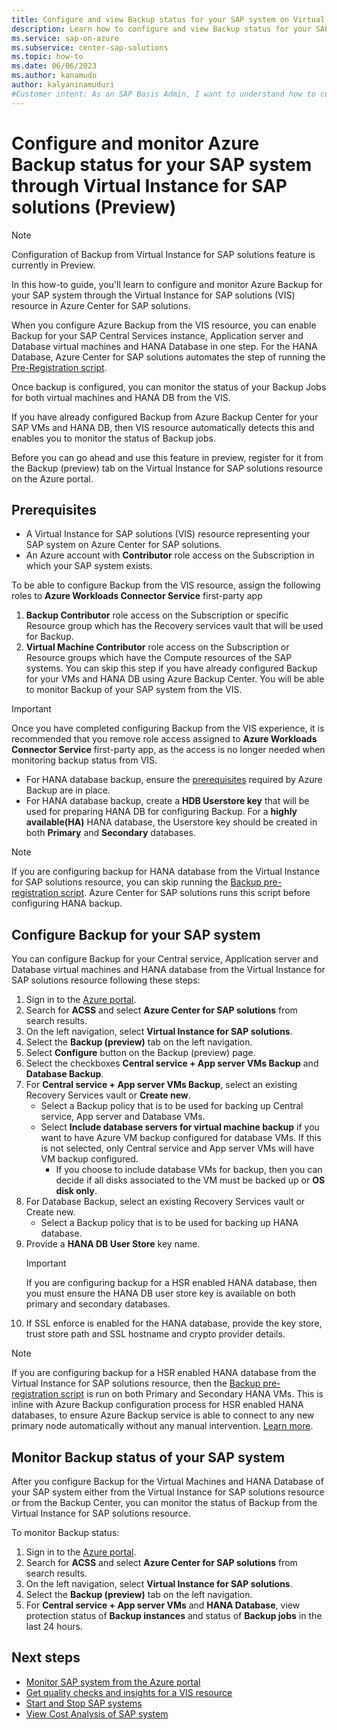 ```yaml
---
title: Configure and view Backup status for your SAP system on Virtual Instance for SAP solutions (preview)
description: Learn how to configure and view Backup status for your SAP system through the Virtual Instance for SAP solutions (VIS) resource in Azure Center for SAP solutions.
ms.service: sap-on-azure
ms.subservice: center-sap-solutions
ms.topic: how-to
ms.date: 06/06/2023
ms.author: kanamudu
author: kalyaninamuduri
#Customer intent: As an SAP Basis Admin, I want to understand how to configure backup for my SAP system and monitor it to ensure backups are running as expected.
---
```


# Configure and monitor Azure Backup status for your SAP system through Virtual Instance for SAP solutions (Preview)

> [!NOTE]
> Configuration of Backup from Virtual Instance for SAP solutions feature is currently in Preview.

In this how-to guide, you'll learn to configure and monitor Azure Backup for your SAP system through the Virtual Instance for SAP solutions (VIS) resource in Azure Center for SAP solutions.

When you configure Azure Backup from the VIS resource, you can enable Backup for your SAP Central Services instance, Application server and Database virtual machines and HANA Database in one step. For the HANA Database, Azure Center for SAP solutions automates the step of running the [Pre-Registration script](/azure/backup/tutorial-backup-sap-hana-db#what-the-pre-registration-script-does).

Once backup is configured, you can monitor the status of your Backup Jobs for both virtual machines and HANA DB from the VIS.

If you have already configured Backup from Azure Backup Center for your SAP VMs and HANA DB, then VIS resource automatically detects this and enables you to monitor the status of Backup jobs.

Before you can go ahead and use this feature in preview, register for it from the Backup (preview) tab on the Virtual Instance for SAP solutions resource on the Azure portal.

## Prerequisites
- A Virtual Instance for SAP solutions (VIS) resource representing your SAP system on Azure Center for SAP solutions.
- An Azure account with **Contributor** role access on the Subscription in which your SAP system exists.

To be able to configure Backup from the VIS resource, assign the following roles to **Azure Workloads Connector Service** first-party app
  1. **Backup Contributor** role access on the Subscription or specific Resource group which has the Recovery services vault that will be used for Backup. 
  2. **Virtual Machine Contributor** role access on the Subscription or Resource groups which have the Compute resources of the SAP systems.
You can skip this step if you have already configured Backup for your VMs and HANA DB using Azure Backup Center. You will be able to monitor Backup of your SAP system from the VIS.

> [!IMPORTANT]
> Once you have completed configuring Backup from the VIS experience, it is recommended that you remove role access assigned to **Azure Workloads Connector Service** first-party app, as the access is no longer needed when monitoring backup status from VIS.

- For HANA database backup, ensure the [prerequisites](/azure/backup/tutorial-backup-sap-hana-db#prerequisites) required by Azure Backup are in place.
- For HANA database backup, create a **HDB Userstore key** that will be used for preparing HANA DB for configuring Backup. For a **highly available(HA)** HANA database, the Userstore key should be created in both **Primary** and **Secondary** databases.

> [!NOTE]
> If you are configuring backup for HANA database from the Virtual Instance for SAP solutions resource, you can skip running the [Backup pre-registration script](/azure/backup/tutorial-backup-sap-hana-db#what-the-pre-registration-script-does). Azure Center for SAP solutions runs this script before configuring HANA backup.

## Configure Backup for your SAP system
You can configure Backup for your Central service, Application server and Database virtual machines and HANA database from the Virtual Instance for SAP solutions resource following these steps:

1. Sign in to the [Azure portal](https://portal.azure.com).
2. Search for **ACSS** and select **Azure Center for SAP solutions** from search results.
3. On the left navigation, select **Virtual Instance for SAP solutions**.
4. Select the **Backup (preview)** tab on the left navigation.
5. Select **Configure** button on the Backup (preview) page.
7. Select the checkboxes **Central service + App server VMs Backup** and **Database Backup**.
8. For **Central service + App server VMs Backup**, select an existing Recovery Services vault or **Create new**.
   - Select a Backup policy that is to be used for backing up Central service, App server and Database VMs.
   - Select **Include database servers for virtual machine backup** if you want to have Azure VM backup configured for database VMs. If this is not selected, only Central service and App server VMs will have VM backup configured.
        - If you choose to include database VMs for backup, then you can decide if all disks associated to the VM must be backed up or **OS disk only**. 
9. For Database Backup, select an existing Recovery Services vault or Create new.
   - Select a Backup policy that is to be used for backing up HANA database.
10. Provide a **HANA DB User Store** key name.
    > [!IMPORTANT]
    > If you are configuring backup for a HSR enabled HANA database, then you must ensure the HANA DB user store key is available on both primary and secondary databases. 
11. If SSL enforce is enabled for the HANA database, provide the key store, trust store path and SSL hostname and crypto provider details.

> [!NOTE]
> If you are configuring backup for a HSR enabled HANA database from the Virtual Instance for SAP solutions resource, then the [Backup pre-registration script](/azure/backup/tutorial-backup-sap-hana-db#what-the-pre-registration-script-does) is run on both Primary and Secondary HANA VMs. This is inline with Azure Backup configuration process for HSR enabled HANA databases, to ensure Azure Backup service is able to connect to any new primary node automatically without any manual intervention. [Learn more](/azure/backup/sap-hana-database-with-hana-system-replication-backup).

## Monitor Backup status of your SAP system
After you configure Backup for the Virtual Machines and HANA Database of your SAP system either from the Virtual Instance for SAP solutions resource or from the Backup Center, you can monitor the status of Backup from the Virtual Instance for SAP solutions resource.

To monitor Backup status:
1. Sign in to the [Azure portal](https://portal.azure.com).
2. Search for **ACSS** and select **Azure Center for SAP solutions** from search results.
3. On the left navigation, select **Virtual Instance for SAP solutions**.
4. Select the **Backup (preview)** tab on the left navigation.
5. For **Central service + App server VMs** and **HANA Database**, view protection status of **Backup instances** and status of **Backup jobs** in the last 24 hours.

## Next steps
- [Monitor SAP system from the Azure portal](monitor-portal.md)
- [Get quality checks and insights for a VIS resource](get-quality-checks-insights.md)
- [Start and Stop SAP systems](start-stop-sap-systems.md)
- [View Cost Analysis of SAP system](view-cost-analysis.md)
